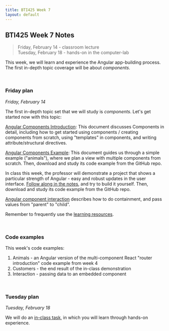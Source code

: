 ```yaml
---
title: BTI425 Week 7
layout: default
---
```


## BTI425 Week 7 Notes

> Friday, February 14 - classroom lecture  
> Tuesday, February 18 - hands-on in the computer-lab 

This week, we will learn and experience the Angular app-building process. The first in-depth topic coverage will be about *components*. 

<br>

### Friday plan

*Friday, February 14* 

The first in-depth topic set that we will study is *components*. Let's get started now with this topic:

[Angular Components Introduction](angular-components-intro): This document discusses Components in detail, including how to get started using components / creating components from scratch, using "templates" in components, and writing attribute/structural directives.

[Angular Components Example](angular-components-example): This document guides us through a simple example ("animals"), where we plan a view with multiple components from scratch. Then, download and study its code example from the GitHub repo.

In class this week, the professor will demonstrate a project that shows a particular strength of Angular - easy and robust updates in the user interface. [Follow along in the notes](angular-components-inclass), and try to build it yourself. Then, download and study its code example from the GitHub repo.

[Angular component interaction](angular-components-interaction) describes how to do containment, and pass values from "parent" to "child".

Remember to frequently use the [learning resources](/bti425/resources).

<br>

### Code examples

This week's code examples:
1. Animals - an Angular version of the multi-component React "router introduction" code example from week 4 
2. Customers - the end result of the in-class demonstration 
3. Interaction - passing data to an embedded component 

<br>

### Tuesday plan

*Tuesday, February 18* 

We will do an [in-class task](week07-in-class), in which you will learn through hands-on experience. 

<br>
